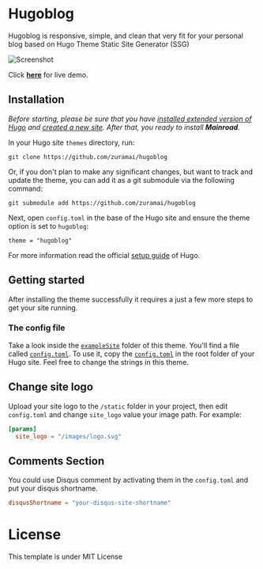 # Hugoblog
Hugoblog is responsive, simple, and clean that very fit for your personal blog based on Hugo Theme Static Site Generator (SSG)

![Screenshot](https://github.com/zuramai/hugoblog/blob/main/images/tn.png?raw=true)

Click **[here](https://blog.saugi.me/)** for live demo.

## Installation

*Before starting, please be sure that you have
[installed extended version of Hugo](https://github.com/gohugoio/hugo/releases) and
[created a new site](https://gohugo.io/getting-started/quick-start/#step-2-create-a-new-site). After that, you ready to
install **Mainroad**.*

In your Hugo site `themes` directory, run:

```
git clone https://github.com/zuramai/hugoblog
```

Or, if you don't plan to make any significant changes, but want to track and update the theme, you can add it as a git
submodule via the following command:

```
git submodule add https://github.com/zuramai/hugoblog
```

Next, open `config.toml` in the base of the Hugo site and ensure the theme option is set to `hugoblog`:

```
theme = "hugoblog"
```

For more information read the official [setup guide](https://gohugo.io/themes/installing-and-using-themes/) of Hugo.



## Getting started

After installing the theme successfully it requires a just a few more steps to get your site running.


### The config file

Take a look inside the [`exampleSite`](https://github.com/zuramai/hugoblog/tree/main/exampleSite) folder of this theme. You'll find a file called [`config.toml`](https://github.com/zuramai/hugoblog/blob/master/exampleSite/config.toml). To use it, copy the [`config.toml`](https://github.com/zuramai/hugoblog/blob/master/exampleSite/config.toml) in the root folder of your Hugo site. Feel free to change the strings in this theme.

## Change site logo
Upload your site logo to the `/static` folder in your project, then edit `config.toml` and change `site_logo` value your image path. For example:
```toml
[params]
  site_logo = "/images/logo.svg"
```

## Comments Section
You could use Disqus comment by activating them in the `config.toml` and put your disqus shortname.
```toml
disqusShortname = "your-disqus-site-shortname"
```

# License
This template is under MIT License
